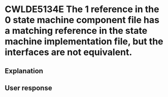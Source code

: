 # CWLDE5134E The 1 reference in the 0 state machine component file has a matching reference in the state machine implementation file, but the interfaces are not equivalent.

## Explanation

## User response